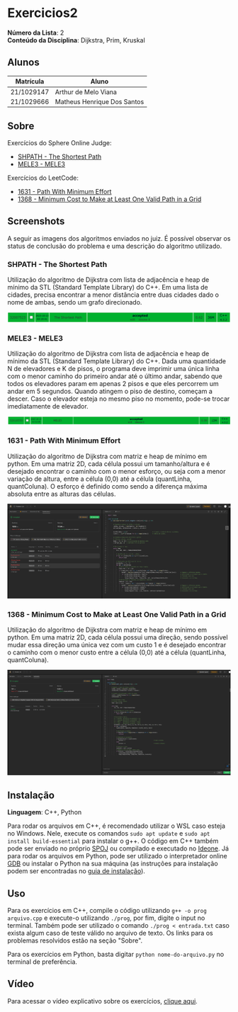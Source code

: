 # Exercicios2

**Número da Lista**: 2<br>
**Conteúdo da Disciplina**: Dijkstra, Prim, Kruskal<br>

## Alunos

| Matrícula  | Aluno                       |
| ---------- | --------------------------- |
| 21/1029147 | Arthur de Melo Viana        |
| 21/1029666 | Matheus Henrique Dos Santos |

## Sobre

Exercícios do Sphere Online Judge:

- [SHPATH - The Shortest Path](https://www.spoj.com/problems/SHPATH/)
- [MELE3 - MELE3](https://www.spoj.com/problems/MELE3/)

Exercícios do LeetCode:

- [1631 - Path With Minimum Effort](https://leetcode.com/problems/path-with-minimum-effort/)
- [1368 - Minimum Cost to Make at Least One Valid Path in a Grid](https://leetcode.com/problems/minimum-cost-to-make-at-least-one-valid-path-in-a-grid/)

## Screenshots

A seguir as imagens dos algoritmos enviados no juiz. É possível observar os status de conclusão do problema e uma descrição do algoritmo utilizado.

### SHPATH - The Shortest Path

Utilização do algoritmo de Dijkstra com lista de adjacência e heap de mínimo da STL (Standard Template Library) do C++. Em uma lista de cidades, precisa encontrar a menor distância entre duas cidades dado o nome de ambas, sendo um grafo direcionado.

![Imagem SHPATH](assets/SHPATH.png)

### MELE3 - MELE3

Utilização do algoritmo de Dijkstra com lista de adjacência e heap de mínimo da STL (Standard Template Library) do C++. Dada uma quantidade N de elevadores e K de pisos, o programa deve imprimir uma única linha com o menor caminho do primeiro andar até o último andar, sabendo que todos os elevadores param em apenas 2 pisos e que eles percorrem um andar em 5 segundos. Quando atingem o piso de destino, começam a descer. Caso o elevador esteja no mesmo piso no momento, pode-se trocar imediatamente de elevador.

![Imagem MELE3](assets/MELE3.png)

### 1631 - Path With Minimum Effort

Utilização do algoritmo de Dijkstra com matriz e heap de mínimo em python. Em uma matriz 2D, cada célula possui um tamanho/altura e é desejado encontrar o caminho com o menor esforço, ou seja com a menor variação de altura, entre a célula (0,0) até a célula (quantLinha, quantColuna). O esforço é definido como sendo a diferença máxima absoluta entre as alturas das células.

![Imagem da página do problema 1631 com a submissão aceita.](assets/1631.png)

### 1368 - Minimum Cost to Make at Least One Valid Path in a Grid

Utilização do algoritmo de Dijkstra com matriz e heap de mínimo em python. Em uma matriz 2D, cada célula possui uma direção, sendo possível mudar essa direção uma única vez com um custo 1 e é desejado encontrar o caminho com o menor custo entre a célula (0,0) até a célula (quantLinha, quantColuna).

![Imagem da página do problema 1368 com a submissão aceita.](assets/1368.png)

## Instalação

**Linguagem**: C++, Python<br>

Para rodar os arquivos em C++, é recomendado utilizar o WSL caso esteja no Windows. Nele, execute os comandos `sudo apt update` e `sudo apt install build-essential` para instalar o g++. O código em C++ também pode ser enviado no próprio [SPOJ](https://www.spoj.com/) ou compilado e executado no [Ideone](https://ideone.com/). Já para rodar os arquivos em Python, pode ser utilizado o interpretador online [GDB](https://www.onlinegdb.com/) ou instalar o Python na sua máquina (as instruções para instalação podem ser encontradas no [guia de instalação](https://wiki.python.org/moin/BeginnersGuide/Download)).

## Uso

Para os exercícios em C++, compile o código utilizando `g++ -o prog arquivo.cpp` e execute-o utilizando `./prog`, por fim, digite o input no terminal. Também pode ser utilizado o comando `./prog < entrada.txt` caso exista algum caso de teste válido no arquivo de texto. Os links para os problemas resolvidos estão na seção "Sobre".

Para os exercícios em Python, basta digitar `python nome-do-arquivo.py` no terminal de preferência.

## Vídeo

Para acessar o vídeo explicativo sobre os exercícios, [clique aqui]().
